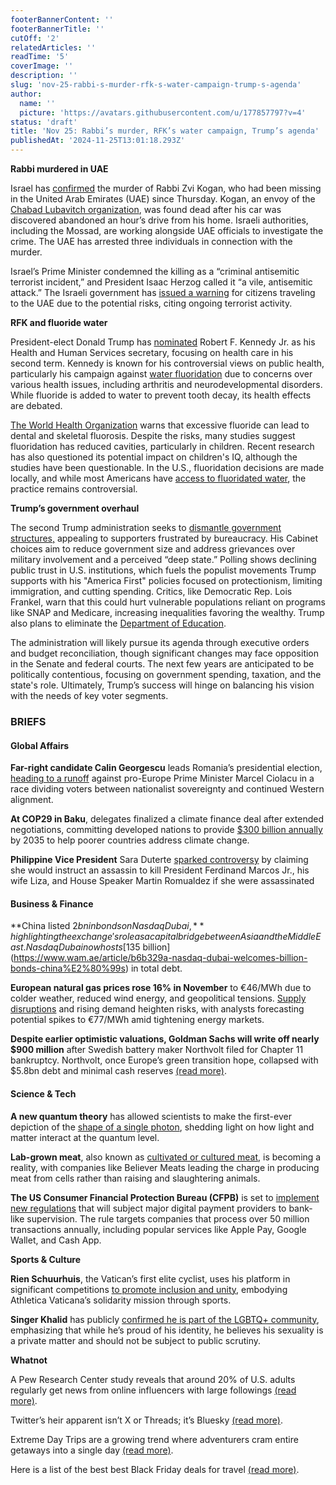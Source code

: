 ```yaml
---
footerBannerContent: ''
footerBannerTitle: ''
cutOff: '2'
relatedArticles: ''
readTime: '5'
coverImage: ''
description: ''
slug: 'nov-25-rabbi-s-murder-rfk-s-water-campaign-trump-s-agenda'
author:
  name: ''
  picture: 'https://avatars.githubusercontent.com/u/177857797?v=4'
status: 'draft'
title: 'Nov 25: Rabbi’s murder, RFK’s water campaign, Trump’s agenda'
publishedAt: '2024-11-25T13:01:18.293Z'
---
```


**Rabbi murdered in UAE**

Israel has [confirmed](https://www.bbc.com/news/articles/cwy4j5j7503o) the murder of Rabbi Zvi Kogan, who had been missing in the United Arab Emirates (UAE) since Thursday. Kogan, an envoy of the [Chabad Lubavitch organization](https://www.lubavitch.com/emissary-murdered-in-cold-blood/), was found dead after his car was discovered abandoned an hour’s drive from his home. Israeli authorities, including the Mossad, are working alongside UAE officials to investigate the crime. The UAE has arrested three individuals in connection with the murder.

Israel’s Prime Minister condemned the killing as a “criminal antisemitic terrorist incident,” and President Isaac Herzog called it “a vile, antisemitic attack.” The Israeli government has [issued a warning](https://www.timesofisrael.com/liveblog_entry/israel-reiterates-warning-against-nonessential-travel-to-uae-after-death-of-rabbi/) for citizens traveling to the UAE due to the potential risks, citing ongoing terrorist activity.

**RFK and fluoride water**

President-elect Donald Trump has [nominated](https://edition.cnn.com/2024/11/14/politics/robert-f-kennedy-donald-trump-hhs/index.html) Robert F. Kennedy Jr. as his Health and Human Services secretary, focusing on health care in his second term. Kennedy is known for his controversial views on public health, particularly his campaign against [water fluoridation](https://edition.cnn.com/2024/11/23/health/fluoride-drinking-water-dg/index.html) due to concerns over various health issues, including arthritis and neurodevelopmental disorders. While fluoride is added to water to prevent tooth decay, its health effects are debated.

[The World Health Organization](https://www.who.int/docs/default-source/wash-documents/wash-chemicals/fluoride-background-document.pdf) warns that excessive fluoride can lead to dental and skeletal fluorosis. Despite the risks, many studies suggest fluoridation has reduced cavities, particularly in children. Recent research has also questioned its potential impact on children's IQ, although the studies have been questionable. In the U.S., fluoridation decisions are made locally, and while most Americans have [access to fluoridated water](https://www.cdc.gov/fluoridation/php/statistics/index.html), the practice remains controversial.

**Trump’s government overhaul**

The second Trump administration seeks to [dismantle government structures,](https://eu.usatoday.com/story/news/politics/elections/2024/11/24/trump-vow-to-blowtorch-disrupt-government-finds-appeal-with-americans/76407415007/) appealing to supporters frustrated by bureaucracy. His Cabinet choices aim to reduce government size and address grievances over military involvement and a perceived “deep state.” Polling shows declining public trust in U.S. institutions, which fuels the populist movements Trump supports with his "America First" policies focused on protectionism, limiting immigration, and cutting spending. Critics, like Democratic Rep. Lois Frankel, warn that this could hurt vulnerable populations reliant on programs like SNAP and Medicare, increasing inequalities favoring the wealthy. Trump also plans to eliminate the [Department of Education](https://fortune.com/2024/11/20/trump-dismantle-education-department-what-that-would-mean/).

The administration will likely pursue its agenda through executive orders and budget reconciliation, though significant changes may face opposition in the Senate and federal courts. The next few years are anticipated to be politically contentious, focusing on government spending, taxation, and the state's role. Ultimately, Trump’s success will hinge on balancing his vision with the needs of key voter segments.

### BRIEFS

#### Global Affairs

**Far-right candidate Calin Georgescu** leads Romania’s presidential election, [heading to a runoff](https://www.bbc.com/news/articles/c9dlw5pq967o) against pro-Europe Prime Minister Marcel Ciolacu in a race dividing voters between nationalist sovereignty and continued Western alignment.

**At COP29 in Baku**, delegates finalized a climate finance deal after extended negotiations, committing developed nations to provide [$300 billion annually](https://www.dw.com/en/cop29-world-agrees-to-300bn-deal-for-developing-countries/a-70865529) by 2035 to help poorer countries address climate change.

**Philippine Vice President** Sara Duterte [sparked controversy](https://edition.cnn.com/2024/11/23/asia/philippines-duterte-marcos-intl-hnk/index.html) by claiming she would instruct an assassin to kill President Ferdinand Marcos Jr., his wife Liza, and House Speaker Martin Romualdez if she were assassinated

#### Business & Finance

**China listed $2bn in bonds on Nasdaq Dubai,** highlighting the exchange's role as a capital bridge between Asia and the Middle East. Nasdaq Dubai now hosts [$135 billion](https://www.wam.ae/article/b6b329a-nasdaq-dubai-welcomes-billion-bonds-china%E2%80%99s) in total debt.

**European natural gas prices rose 16% in November** to €46/MWh due to colder weather, reduced wind energy, and geopolitical tensions. [Supply disruptions](https://www.euronews.com/business/2024/11/22/why-have-european-natural-gas-prices-soared-to-more-than-1-year-highs) and rising demand heighten risks, with analysts forecasting potential spikes to €77/MWh amid tightening energy markets.

**Despite earlier optimistic valuations, Goldman Sachs will write off nearly $900 million** after Swedish battery maker Northvolt filed for Chapter 11 bankruptcy. Northvolt, once Europe’s green transition hope, collapsed with $5.8bn debt and minimal cash reserves [(read more)](https://www-ft-com.ezproxy.depaul.edu/content/22df8cf6-d224-4ce8-8d73-a5e3f995fc2c).

#### Science & Tech

**A new quantum theory** has allowed scientists to make the first-ever depiction of the [shape of a single photon](https://cosmosmagazine.com/science/physics/photon-shape-light-matter/#:~:text=A%20new%20quantum%20theory%20explaining,single%20light%20particle%2C%20a%20photon.), shedding light on how light and matter interact at the quantum level.

**Lab-grown meat**, also known as [cultivated or cultured meat](https://projects.apnews.com/features/2023/the-protein-problem/lab-grown-cultivated-meat/index.html), is becoming a reality, with companies like Believer Meats leading the charge in producing meat from cells rather than raising and slaughtering animals.

**The US Consumer Financial Protection Bureau (CFPB)** is set to [implement new regulations](https://www.theverge.com/2024/11/21/24302322/apple-pay-cash-app-paypal-regulated-banks-cfpb) that will subject major digital payment providers to bank-like supervision. The rule targets companies that process over 50 million transactions annually, including popular services like Apple Pay, Google Wallet, and Cash App.

**Sports & Culture**

**Rien Schuurhuis**, the Vatican’s first elite cyclist, uses his platform in significant competitions [to promote inclusion and unity](https://edition.cnn.com/2024/11/20/sport/rien-schuurhuis-vatican-cycling-spt-intl/index.html), embodying Athletica Vaticana’s solidarity mission through sports.

**Singer Khalid** has publicly [confirmed he is part of the LGBTQ+ community](https://eu.usatoday.com/story/entertainment/celebrities/2024/11/22/khalid-comes-out-as-gay/76511870007/#:~:text=Khalid%20is%20speaking%20out%20about,there%20yall%20go.), emphasizing that while he’s proud of his identity, he believes his sexuality is a private matter and should not be subject to public scrutiny.

**Whatnot**

A Pew Research Center study reveals that around 20% of U.S. adults regularly get news from online influencers with large followings [(read more)](https://www.wired.com/story/news-influencers-traditional-media/).

Twitter’s heir apparent isn’t X or Threads; it’s Bluesky [(read more)](https://www.theverge.com/2024/11/23/24303502/bluesky-next-twitter-threads-x).

Extreme Day Trips are a growing trend where adventurers cram entire getaways into a single day [(read more)](https://www.thrillist.com/travel/nation/extreme-day-trip-what-is-it).

Here is a list of the best best Black Friday deals for travel [(read more)](https://www.thrillist.com/news/nation/best-black-friday-travel-deals-hotels-flights-cruises).